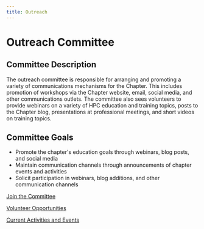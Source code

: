 ```yaml
---
title: Outreach
---
```

# Outreach Committee

## Committee Description

The outreach committee is responsible for arranging and promoting a variety of communications mechanisms for the Chapter. This includes promotion of workshops via the Chapter website, email, social media, and other communications outlets. The committee also sees volunteers to provide webinars on a variety of HPC education and training topics, posts to the Chapter blog, presentations at professional meetings, and short videos on training topics.

## Committee Goals

* Promote the chapter's education goals through webinars, blog posts, and social media
* Maintain communication channels through announcements of chapter events and activities
* Solicit participation in webinars, blog additions, and other communication channels


[Join the Committee](contact/)

[Volunteer Opportunities](activity/)

[Current Activities and Events](events/)

